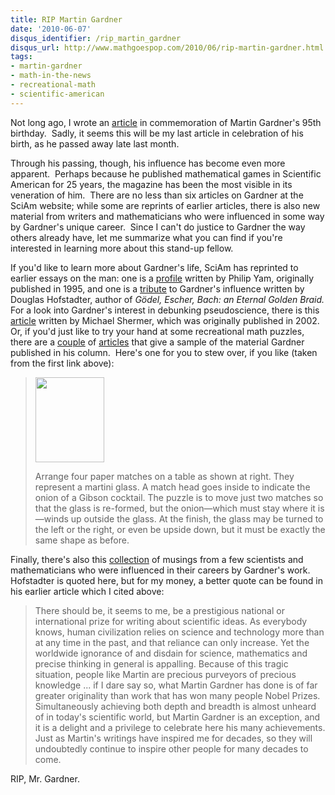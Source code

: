 ```yaml
---
title: RIP Martin Gardner
date: '2010-06-07'
disqus_identifier: /rip_martin_gardner
disqus_url: http://www.mathgoespop.com/2010/06/rip-martin-gardner.html
tags:
- martin-gardner
- math-in-the-news
- recreational-math
- scientific-american
---
```

<p>Not long ago, I wrote an <a href="http://www.mathgoespop.com/2009/10/martin-gardner-and-the-three-way-duel.html">article</a> in commemoration of Martin Gardner's 95th birthday.  Sadly, it seems this will be my last article in celebration of his birth, as he passed away late last month.</p>

<p>Through his passing, though, his influence has become even more apparent.  Perhaps because he published mathematical games in Scientific American for 25 years, the magazine has been the most visible in its veneration of him.  There are no less than six articles on Gardner at the SciAm website; while some are reprints of earlier articles, there is also new material from writers and mathematicians who were influenced in some way by Gardner's unique career.  Since I can't do justice to Gardner the way others already have, let me summarize what you can find if you're interested in learning more about this stand-up fellow.</p>

<p>If you'd like to learn more about Gardner's life, SciAm has reprinted to earlier essays on the man: one is a <a href="http://www.scientificamerican.com/article.cfm?id=profile-of-martin-gardner">profile</a> written by Philip Yam, originally published in 1995, and one is a <a href="http://www.scientificamerican.com/article.cfm?id=martin-gardner-hofstadter">tribute</a> to Gardner's influence written by Douglas Hofstadter, author of <em>Gödel, Escher, Bach: an Eternal Golden Braid. </em>For a look into Gardner's interest in debunking pseudoscience, there is this <a href="http://www.scientificamerican.com/article.cfm?id=hermits-and-cranks-lesson">article</a> written by Michael Shermer, which was originally published in 2002.  Or, if you'd just like to try your hand at some recreational math puzzles, there are a <a href="http://www.scientificamerican.com/blog/post.cfm?id=three-puzzles-from-martin-gardner-1-2010-05-22">couple</a> of <a href="http://www.scientificamerican.com/blog/post.cfm?id=a-quarter-century-of-recreational-m-2010-05-26">articles</a> that give a sample of the material Gardner published in his column.  Here's one for you to stew over, if you like (taken from the first link above):</p>

<blockquote><p><img class="alignright" style="text-align:center;" src="http://www.scientificamerican.com/media/inline/blog/Image/Puzzle_3a.jpg" alt="" width="110" height="136" /></p><p>Arrange four paper matches on a table as shown at right. They represent a martini glass. A match head goes inside to indicate the onion of a Gibson cocktail. The puzzle is to move just two matches so that the glass is re-formed, but the onion—which must stay where it is—winds up outside the glass. At the finish, the glass may be turned to the left or the right, or even be upside down, but it must be exactly the same shape as before.</p></blockquote>

<p>Finally, there's also this <a href="http://www.scientificamerican.com/article.cfm?id=scholars-and-others-pay-t">collection</a> of musings from a few scientists and mathematicians who were influenced in their careers by Gardner's work.  Hofstadter is quoted here, but for my money, a better quote can be found in his earlier article which I cited above:</p>

<blockquote><p>There should be, it seems to me, be a prestigious national or international prize for writing about scientific ideas. As everybody knows, human civilization relies on science and technology more than at any time in the past, and that reliance can only increase. Yet the worldwide ignorance of and disdain for science, mathematics and precise thinking in general is appalling. Because of this tragic situation, people like Martin are precious purveyors of precious knowledge ... if I dare say so, what Martin Gardner has done is of far greater originality than work that has won many people Nobel Prizes. Simultaneously achieving both depth and breadth is almost unheard of in today's scientific world, but Martin Gardner is an exception, and it is a delight and a privilege to celebrate here his many achievements. Just as Martin's writings have inspired me for decades, so they will undoubtedly continue to inspire other people for many decades to come.</p></blockquote>

<p>RIP, Mr. Gardner.</p>
